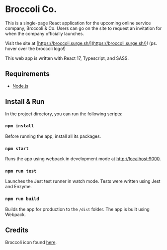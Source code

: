 # Broccoli Co.

This is a single-page React application for the upcoming online service company, Broccoli & Co.  Users can go on the site to request an invitation for when the company officially launches.  

Visit the site at [https://broccoli.surge.sh/](https://broccoli.surge.sh/)! (ps. hover over the broccoli logo!)

This web app is written with React 17, Typescript, and SASS. 

## Requirements

* [Node.js](https://nodejs.org/en/)
## Install & Run

In the project directory, you can run the following scripts:

### `npm install`
Before running the app, install all its packages.
### `npm start`
Runs the app using webpack in development mode at [http://localhost:9000](http://localhost:9000).

### `npm run test`
Launches the Jest test runner in watch mode.  Tests were written using Jest and Enzyme.

### `npm run build`
Builds the app for production to the `/dist` folder.  The app is built using Webpack.  

## Credits

Broccoli icon found [here](https://webstockreview.net/image/broccoli-clipart-svg/127592.html?no1).
